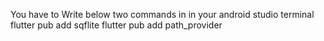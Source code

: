 You have to Write below two commands in in your android studio terminal 
flutter pub add sqflite
flutter pub add path_provider
